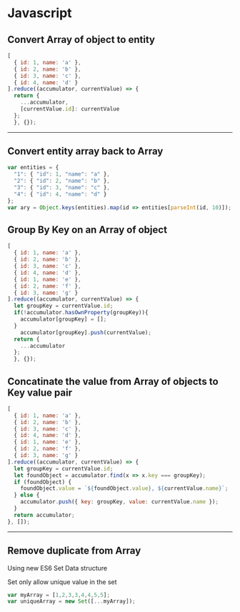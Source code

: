 # Javascript

## Convert Array of object to entity

```js
[
  { id: 1, name: 'a' },
  { id: 2, name: 'b' },
  { id: 3, name: 'c' },
  { id: 4, name: 'd' }
].reduce((accumulator, currentValue) => {
  return {
    ...accumulator,
    [currentValue.id]: currentValue
  };
  }, {});
```

---

## Convert entity array back to Array

```js
var entities = {
  "1": { "id": 1, "name": "a" },
  "2": { "id": 2, "name": "b" },
  "3": { "id": 3, "name": "c" },
  "4": { "id": 4, "name": "d" }
};
var ary = Object.keys(entities).map(id => entities[parseInt(id, 10)]);
```

## Group By Key on an Array of object

```js
[
  { id: 1, name: 'a' },
  { id: 2, name: 'b' },
  { id: 3, name: 'c' },
  { id: 4, name: 'd' },
  { id: 1, name: 'e' },
  { id: 2, name: 'f' },
  { id: 3, name: 'g' }
].reduce((accumulator, currentValue) => {
  let groupKey = currentValue.id;
  if(!accumulator.hasOwnProperty(groupKey)){
    accumulator[groupKey] = [];
  }
    accumulator[groupKey].push(currentValue);
  return {
    ...accumulator
  };
  }, {});
```

## Concatinate the value from Array of objects to Key value pair

```js
[
  { id: 1, name: 'a' },
  { id: 2, name: 'b' },
  { id: 3, name: 'c' },
  { id: 4, name: 'd' },
  { id: 1, name: 'e' },
  { id: 2, name: 'f' },
  { id: 3, name: 'g' }
].reduce((accumulator, currentValue) => {
  let groupKey = currentValue.id;
  let foundObject = accumulator.find(x => x.key === groupKey);
  if (foundObject) {
    foundObject.value = `${foundObject.value}, ${currentValue.name}`;
  } else {
    accumulator.push({ key: groupKey, value: currentValue.name });
  }
  return accumulator;
}, []);
```

---

## Remove duplicate from Array

Using new ES6 Set Data structure

Set only allow unique value in the set

```js
var myArray = [1,2,3,3,4,4,5,5];
var uniqueArray = new Set([...myArray]);
```

